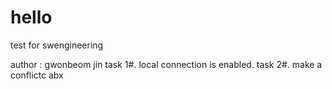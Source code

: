 # hello
test for swengineering

author : gwonbeom jin
task 1#. local connection is enabled.
task 2#. make a conflictc
abx
